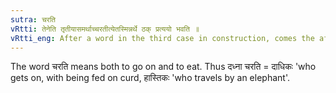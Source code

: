 ```yaml
---
sutra: चरति
vRtti: तेनेति तृतीयासमर्थाच्चरतीत्येतस्मिन्नर्थे ठक् प्रत्ययो भवति ॥
vRtti_eng: After a word in the third case in construction, comes the affix ठक् in the sense of 'he goes on by means thereof'.
---
```

The word चरति means both to go on and to eat. Thus दध्ना चरति = दाधिकः 'who gets on, with being fed on curd, हास्तिकः 'who travels by an elephant'.
